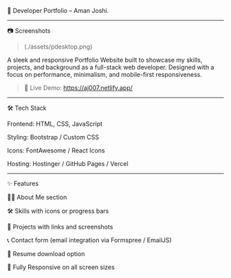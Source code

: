 💼 Developer Portfolio – Aman Joshi.

---

📷 Screenshots
 
> (./assets/pdesktop.png)

A sleek and responsive Portfolio Website built to showcase my skills, projects, and background as a full-stack web developer. Designed with a focus on performance, minimalism, and mobile-first responsiveness.

> 📌 Live Demo: https://aj007.netlify.app/

---

🛠 Tech Stack

Frontend: HTML, CSS, JavaScript

Styling: Bootstrap / Custom CSS

Icons: FontAwesome / React Icons

Hosting: Hostinger / GitHub Pages / Vercel


---

✨ Features

👨‍💻 About Me section

🛠️ Skills with icons or progress bars

📁 Projects with links and screenshots

📞 Contact form (email integration via Formspree / EmailJS)

📄 Resume download option

📱 Fully Responsive on all screen sizes


